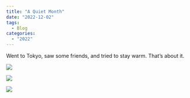 ```yaml
---
title: "A Quiet Month"
date: "2022-12-02"
tags: 
  - Blog
categories: 
  - "2022"
---
```


Went to Tokyo, saw some friends, and tried to stay warm. That’s about it.

![](images/DSCF6733.jpg)

![](images/DSCF6770.jpg)

![](images/DSCF6807.jpg)
